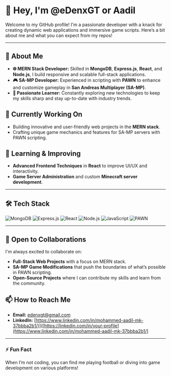 # 👋 Hey, I'm @eDenxGT or Aadil

Welcome to my GitHub profile! I'm a passionate developer with a knack for creating dynamic web applications and immersive game scripts. Here’s a bit about me and what you can expect from my repos!

---

## 🚀 About Me

- **🌐 MERN Stack Developer:** Skilled in **MongoDB**, **Express.js**, **React**, and **Node.js**, I build responsive and scalable full-stack applications.
- **🎮 SA-MP Developer:** Experienced in scripting with **PAWN** to enhance and customize gameplay in **San Andreas Multiplayer (SA-MP)**.
- **📂 Passionate Learner:** Constantly exploring new technologies to keep my skills sharp and stay up-to-date with industry trends.

## 👀 Currently Working On
- Building innovative and user-friendly web projects in the **MERN stack**.
- Crafting unique game mechanics and features for SA-MP servers with PAWN scripting.

## 🌱 Learning & Improving
- **Advanced Frontend Techniques** in **React** to improve UI/UX and interactivity.
- **Game Server Administration** and custom **Minecraft server development**.

---

## 🛠 Tech Stack
![MongoDB](https://img.shields.io/badge/MongoDB-4EA94B?style=for-the-badge&logo=mongodb&logoColor=white)
![Express.js](https://img.shields.io/badge/Express.js-404D59?style=for-the-badge)
![React](https://img.shields.io/badge/React-20232A?style=for-the-badge&logo=react&logoColor=61DAFB)
![Node.js](https://img.shields.io/badge/Node.js-43853D?style=for-the-badge&logo=node-dot-js&logoColor=white)
![JavaScript](https://img.shields.io/badge/JavaScript-323330?style=for-the-badge&logo=javascript&logoColor=F7DF1E)
![PAWN](https://img.shields.io/badge/PAWN-orange?style=for-the-badge&logo=PAWN&logoColor=white)

---

## 🤝 Open to Collaborations
I'm always excited to collaborate on:
- **Full-Stack Web Projects** with a focus on MERN stack.
- **SA-MP Game Modifications** that push the boundaries of what’s possible in PAWN scripting.
- **Open-Source Projects** where I can contribute my skills and learn from the community.

## 📫 How to Reach Me
- **Email:** [edenxgt@gmail.com](mailto:edenxgt@gmail.com)
- **LinkedIn:** [https://www.linkedin.com/in/mohammed-aadil-mk-37bbba2b1/)]([https://linkedin.com/in/your-profile](https://www.linkedin.com/in/mohammed-aadil-mk-37bbba2b1/]

---

### ⚡ Fun Fact
When I’m not coding, you can find me playing football or diving into game development on various platforms!

<!---
eDenxGT/eDenxGT is a ✨ special ✨ repository because its `README.md` (this file) appears on your GitHub profile.
You can click the Preview link to take a look at your changes.
--->
